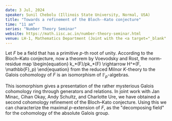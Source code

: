```yaml
---
date: 3 Jul, 2024
speaker: Sunil Chebolu (Illinois State University, Normal, USA)
title: "Towards a refinement of the Bloch--Kato conjecture"
time: "11 am" 
series: "Number Theory Seminar"
website: https://math.iisc.ac.in/number-theory-seminar.html
venue: LH-1, Mathematics Department (Joint with the <a target="_blank" href="http://www.math.iisc.ac.in/~khare/algcomb23-24.html" >Algebra-Combinatorics Seminar</a>)
---
```


Let $F$ be a field that has a primitive $p$-th root of unity. According
to the Bloch&ndash;Kato conjecture, now a theorem  by Voevodsky and Rost,
the norm-residue map
\begin{equation}
k_\*(F)/pk_\*(F) \rightarrow H^*(F, \mathbb{F}_p)
\end{equation}
from the reduced Milnor $K$-theory to the Galois cohomology of $F$ is an
isomorphism of $\mathbb{F}_p$-algebras.

This isomorphism gives a presentation of the rather mysterious Galois
cohomology ring through generators and relations. In joint work with Jan
Minac, Cihan Okay, Andy Schultz, and Charlotte Ure, we have obtained a
second cohomology refinement of the Bloch&ndash;Kato conjecture. Using
this we can characterize the maximal $p$-extension of $F$, as the
"decomposing field" for the cohomology of the absolute Galois group.
